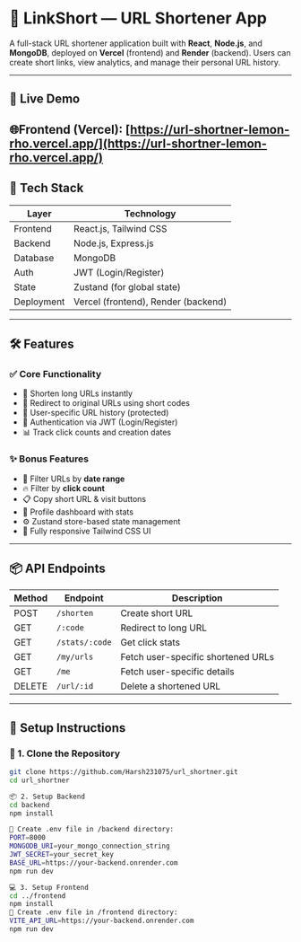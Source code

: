 # 🔗 LinkShort — URL Shortener App

A full-stack URL shortener application built with **React**, **Node.js**, and **MongoDB**, deployed on **Vercel** (frontend) and **Render** (backend). Users can create short links, view analytics, and manage their personal URL history.

---

## 🚀 Live Demo

🌐Frontend (Vercel): [https://url-shortner-lemon-rho.vercel.app/](https://url-shortner-lemon-rho.vercel.app/)
---

## 🧠 Tech Stack

| Layer      | Technology                |
|------------|---------------------------|
| Frontend   | React.js, Tailwind CSS    |
| Backend    | Node.js, Express.js       |
| Database   | MongoDB                   |
| Auth       | JWT (Login/Register)      |
| State      | Zustand (for global state)|
| Deployment | Vercel (frontend), Render (backend) |

---

## 🛠 Features

### ✅ Core Functionality
- 🔗 Shorten long URLs instantly
- 🔁 Redirect to original URLs using short codes
- 👤 User-specific URL history (protected)
- 🔐 Authentication via JWT (Login/Register)
- 📊 Track click counts and creation dates

### ✨ Bonus Features
- 📅 Filter URLs by **date range**
- 🔥 Filter by **click count**
- 📋 Copy short URL & visit buttons
- 📁 Profile dashboard with stats
- ⚙️ Zustand store-based state management
- 🎨 Fully responsive Tailwind CSS UI

---

## 📦 API Endpoints

| Method | Endpoint           | Description                          |
|--------|--------------------|--------------------------------------|
| POST   | `/shorten`         | Create short URL                     |
| GET    | `/:code`           | Redirect to long URL                 |
| GET    | `/stats/:code`     | Get click stats                      |
| GET    | `/my/urls`         | Fetch user-specific shortened URLs   |
| GET    | `/me`              | Fetch user-specific details          |
| DELETE | `/url/:id`         | Delete a shortened URL               |


---

## 🧰 Setup Instructions

### 🔧 1. Clone the Repository

```bash
git clone https://github.com/Harsh231075/url_shortner.git
cd url_shortner

📦 2. Setup Backend
cd backend
npm install

🔑 Create .env file in /backend directory:
PORT=8000
MONGODB_URI=your_mongo_connection_string
JWT_SECRET=your_secret_key
BASE_URL=https://your-backend.onrender.com
npm run dev

💻 3. Setup Frontend
cd ../frontend
npm install
🔑 Create .env file in /frontend directory:
VITE_API_URL=https://your-backend.onrender.com
npm run dev
